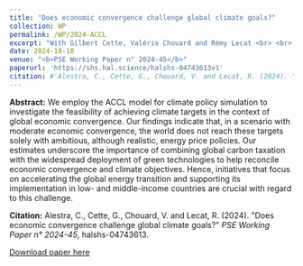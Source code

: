 ```yaml
---
title: "Does economic convergence challenge global climate goals?"
collection: WP
permalink: /WP/2024-ACCL
excerpt: "With Gilbert Cette, Valérie Chouard and Rémy Lecat <br> <br> We employ the ACCL model for climate policy simulation to investigate the feasibility of achieving climate targets in the context of global economic convergence. Our findings indicate that, in a scenario with moderate economic convergence, the world does not reach these targets solely with ambitious, although realistic, energy price policies. Our estimates underscore the importance of combining global carbon taxation with the widespread deployment of green technologies to help reconcile economic convergence and climate objectives. Hence, initiatives that focus on accelerating the global energy transition and supporting its implementation in low- and middle-income countries are crucial with regard to this challenge."
date: 2024-10-18
venue: "<b>PSE Working Paper n° 2024-45</b>"
paperurl: 'https://shs.hal.science/halshs-04743613v1'
citation: #'Alestra, C., Cette, G., Chouard, V. and Lecat, R. (2024). "Does economic convergence challenge global climate goals?" <i>PSE Working Paper n° 2024-45</i>, halshs-04743613.'
---
```

**Abstract:** We employ the ACCL model for climate policy simulation to investigate the feasibility of achieving climate targets in the context of global economic convergence. Our findings indicate that, in a scenario with moderate economic convergence, the world does not reach these targets solely with ambitious, although realistic, energy price policies. Our estimates underscore the importance of combining global carbon taxation with the widespread deployment of green technologies to help reconcile economic convergence and climate objectives. Hence, initiatives that focus on accelerating the global energy transition and supporting its implementation in low- and middle-income countries are crucial with regard to this challenge.

**Citation:** Alestra, C., Cette, G., Chouard, V. and Lecat, R. (2024). "Does economic convergence challenge global climate goals?" <i>PSE Working Paper n° 2024-45</i>, halshs-04743613.

[Download paper here](https://shs.hal.science/halshs-04743613v1)
